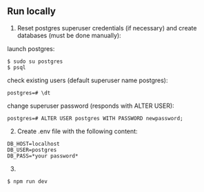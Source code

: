 ## Run locally

1. Reset postgres superuser credentials (if necessary) and create databases (must be done manually):

launch postgres:

```
$ sudo su postgres
$ psql
```

check existing users (default superuser name postgres):

```
postgres=# \dt
```

change superuser password (responds with ALTER USER):

```
postgres=# ALTER USER postgres WITH PASSWORD newpassword;
```

2. Create .env file with the following content:

```
DB_HOST=localhost
DB_USER=postgres
DB_PASS=*your password*
```

3.
```
$ npm run dev
```
